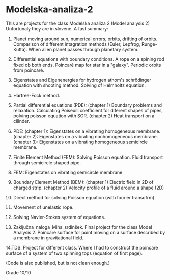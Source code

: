 # Modelska-analiza-2

This are projects for the class Modelska analiza 2 (Model analysis 2)
Unfortunaly they are in slovene. A fast summary:
1. Planet moving around sun, numerical errors, orbits, drifting of orbits. Comparison of different intagration methods (Euler, Lepfrog, Runge-Kutta). When alien planet passes through planetary system.
2. Differential equations with boundary conditions. A rope on a spining rod fixed ob both ends. Poincaré map for star in a "galaxy". Periodic orbits from poincaré.
3. Eigenstates and Eigenenergies for hydrogen athom's schrödinger equation with shooting method. Solving of Helmholtz equation.
4. Hartree-Fock method.
5. Partial differential equations (PDE): (chapter 1) Boundary problems and relaxation. Calculating Poiseuill coefficient for diferent                                             shapes of pipes, polving poisson equation with SOR.
                                         (chapter 2) Heat transport on a cilinder.
6. PDE: (chapter 1): Eigenstates on a vibrating homogeneous membrane.
        (chapter 2): Eigenstates on a vibrating nonhomogeneous membrane.
        (chapter 3): Eigenstates on a vibrating homogeneous semicircle membrane.
7. Finite Element Method (FEM): Solving Poisson equation. Fluid transport through semicircle shaped pipe.
8. FEM: Eigenstates on vibrating semicircle membrane.
9. Boundary Element Method (BEM): (chapter 1) Electric field in 2D of charged strip.
                                  (chapter 2) Velocity profile of a fluid around a shape (2D)
10. Direct method for solving Poisson equation (with fourier transofrm).
11. Movement of unelastic rope.
12. Solving Navier-Stokes system of equations.

13. Zaključna_naloga_Miha_srdinšek.
Final project for the class Model Analysis 2. Poincare surface for point moving on a surface described by a membrane in gravitational field.

14.TDS.
Project for different class. Where I had to construct the poincare surface of a system of two spinning tops (equation of first page).




(Code is also published, but is not clean enough.)

Grade 10/10
